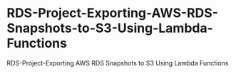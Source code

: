 # RDS-Project-Exporting-AWS-RDS-Snapshots-to-S3-Using-Lambda-Functions
RDS-Project-Exporting AWS RDS Snapshots to S3 Using Lambda Functions
